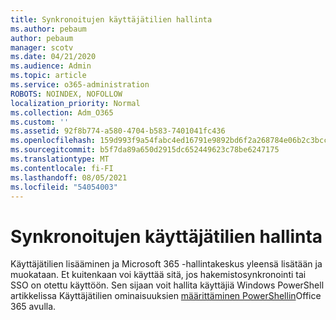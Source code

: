 ```yaml
---
title: Synkronoitujen käyttäjätilien hallinta
ms.author: pebaum
author: pebaum
manager: scotv
ms.date: 04/21/2020
ms.audience: Admin
ms.topic: article
ms.service: o365-administration
ROBOTS: NOINDEX, NOFOLLOW
localization_priority: Normal
ms.collection: Adm_O365
ms.custom: ''
ms.assetid: 92f8b774-a580-4704-b583-7401041fc436
ms.openlocfilehash: 159d993f9a54fabc4ed16791e9892bd6f2a268784e06b2c3bccdcab39544349d
ms.sourcegitcommit: b5f7da89a650d2915dc652449623c78be6247175
ms.translationtype: MT
ms.contentlocale: fi-FI
ms.lasthandoff: 08/05/2021
ms.locfileid: "54054003"
---
```

# <a name="manage-synchronized-user-accounts"></a>Synkronoitujen käyttäjätilien hallinta

Käyttäjätilien lisääminen ja Microsoft 365 -hallintakeskus yleensä lisätään ja muokataan. Et kuitenkaan voi käyttää sitä, jos hakemistosynkronointi tai SSO on otettu käyttöön. Sen sijaan voit hallita käyttäjiä Windows PowerShell artikkelissa Käyttäjätilien ominaisuuksien [määrittäminen PowerShellin](https://docs.microsoft.com/office365/enterprise/powershell/configure-user-account-properties-with-office-365-powershell )Office 365 avulla. 
  


